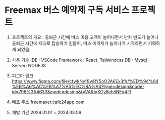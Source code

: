 # Freemax 버스 예약제 구독 서비스 프로젝트
1. 프로젝트의 개요 : 출퇴근 시간에 버스 이용 고객이 늘어나면서 만차 빈도가 늘어나 출퇴근 시간에 제대로 탑승하기 힘들어, 버스 예약제가 늘어나기 시작하면서 기획하게 되었음.

2. 사용 기술
   IDE : VSCode
   Framework : React, Tailwindcss
   DB : Mysql
   Server: NODEJS

3. 피그마 링크
   https://www.figma.com/file/cfwkNyf8wRY5oO3A6Ex3fh/%ED%94%84%EB%A6%AC%EB%A7%A5%EC%8A%A4?type=design&node-id=796%3A4633&mode=design&t=VAKiqKGy8eh5NFq4-1

4. 배포 주소
   freemaxer.cafe24app.com

5. 개발 기간
   2024.01.01 ~ 2024.03.06
